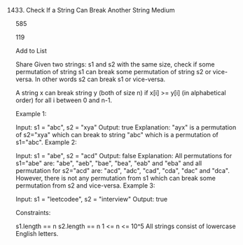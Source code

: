 1433. Check If a String Can Break Another String
Medium

585

119

Add to List

Share
Given two strings: s1 and s2 with the same size, check if some permutation of string s1 can break some permutation of string s2 or vice-versa. In other words s2 can break s1 or vice-versa.

A string x can break string y (both of size n) if x[i] >= y[i] (in alphabetical order) for all i between 0 and n-1.

 

Example 1:

Input: s1 = "abc", s2 = "xya"
Output: true
Explanation: "ayx" is a permutation of s2="xya" which can break to string "abc" which is a permutation of s1="abc".
Example 2:

Input: s1 = "abe", s2 = "acd"
Output: false 
Explanation: All permutations for s1="abe" are: "abe", "aeb", "bae", "bea", "eab" and "eba" and all permutation for s2="acd" are: "acd", "adc", "cad", "cda", "dac" and "dca". However, there is not any permutation from s1 which can break some permutation from s2 and vice-versa.
Example 3:

Input: s1 = "leetcodee", s2 = "interview"
Output: true
 

Constraints:

s1.length == n
s2.length == n
1 <= n <= 10^5
All strings consist of lowercase English letters.

